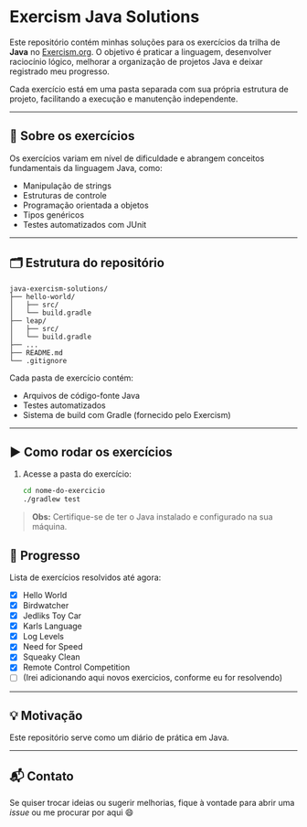 # Exercism Java Solutions

Este repositório contém minhas soluções para os exercícios da trilha de **Java** no [Exercism.org](https://exercism.org/tracks/java). O objetivo é praticar a linguagem, desenvolver raciocínio lógico, melhorar a organização de projetos Java e deixar registrado meu progresso.

Cada exercício está em uma pasta separada com sua própria estrutura de projeto, facilitando a execução e manutenção independente.

---

## 🧠 Sobre os exercícios

Os exercícios variam em nível de dificuldade e abrangem conceitos fundamentais da linguagem Java, como:

- Manipulação de strings
- Estruturas de controle
- Programação orientada a objetos
- Tipos genéricos
- Testes automatizados com JUnit

---

## 🗂 Estrutura do repositório

```
java-exercism-solutions/
├── hello-world/
│   ├── src/
│   └── build.gradle
├── leap/
│   ├── src/
│   └── build.gradle
├── ...
├── README.md
└── .gitignore
```

Cada pasta de exercício contém:
- Arquivos de código-fonte Java
- Testes automatizados
- Sistema de build com Gradle (fornecido pelo Exercism)

---

## ▶️ Como rodar os exercícios

1. Acesse a pasta do exercício:
   ```bash
   cd nome-do-exercicio
   ./gradlew test

> **Obs:** Certifique-se de ter o Java instalado e configurado na sua máquina.

## 📌 Progresso

Lista de exercícios resolvidos até agora:

- [x] Hello World
- [x] Birdwatcher
- [x] Jedliks Toy Car
- [x] Karls Language
- [x] Log Levels
- [x] Need for Speed
- [x] Squeaky Clean
- [x] Remote Control Competition
- [ ] (Irei adicionando aqui  novos exercicios, conforme eu for resolvendo)

---

## 💡 Motivação

Este repositório serve como um diário de prática em Java. 

---

## 📬 Contato

Se quiser trocar ideias ou sugerir melhorias, fique à vontade para abrir uma *issue* ou me procurar por aqui 😄



